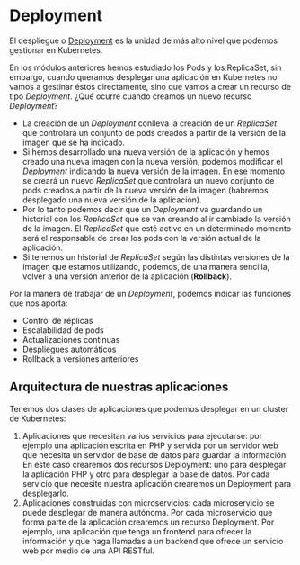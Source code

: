 # Deployment

El despliegue o [Deployment](https://kubernetes.io/docs/concepts/workloads/controllers/deployment/) es la unidad de más alto nivel que podemos gestionar en Kubernetes.

En los módulos anteriores hemos estudiado los Pods y los ReplicaSet, sin embargo, cuando queramos desplegar una aplicación en Kubernetes no vamos a gestinar éstos directamente, sino que vamos a crear un recurso de tipo *Deployment*. ¿Qué ocurre cuando creamos un nuevo recurso *Deployment*?

* La creación de un *Deployment* conlleva la creación de un *ReplicaSet* que controlará un conjunto de pods creados a partir de la versión de la imagen que se ha indicado.
* Si hemos desarrollado una nueva versión de la aplicación y hemos creado una nueva imagen con la nueva versión, podemos modificar el *Deployment* indicando la nueva versión de la imagen. En ese momento se creará un nuevo *ReplicaSet* que controlará un nuevo conjunto de pods creados a partir de la nueva versión de la imagen (habremos desplegado una nueva versión de la aplicación).
* Por lo tanto podemos decir que un *Deployment* va guardando un historial con los *ReplicaSet* que se van creando al ir cambiado la versión de la imagen. El *ReplicaSet* que esté activo en un determinado momento será el responsable de crear los pods con la versión actual de la aplicación.
* Si tenemos un historial de *ReplicaSet* según las distintas versiones de la imagen que estamos utilizando, podemos, de una manera sencilla, volver a una versión anterior de la aplicación (**Rollback**).

Por la manera de trabajar de un *Deployment*, podemos indicar las funciones que nos aporta:

* Control de réplicas
* Escalabilidad de pods
* Actualizaciones continuas
* Despliegues automáticos
* Rollback a versiones anteriores

## Arquitectura de nuestras aplicaciones

Tenemos dos clases de aplicaciones que podemos desplegar en un cluster de Kubernetes:

1. Aplicaciones que necesitan varios servicios para ejecutarse: por ejemplo una aplicación escrita en PHP y servida por un servidor web que necesita un servidor de base de datos para guardar la información. En este caso crearemos dos recursos Deployment: uno para desplegar la aplicación PHP y otro para desplegar la base de datos. Por cada servicio que necesite nuestra aplicación crearemos un Deployment para desplegarlo.
2. Aplicaciones construidas con microservicios: cada microservicio se puede desplegar de manera autónoma. Por cada microservicio que forma parte de la aplicación crearemos un recurso Deployment. Por ejemplo, una aplicación que tenga un frontend para ofrecer la información y que haga llamadas a un backend que ofrece un servicio web por medio de una API RESTful.
